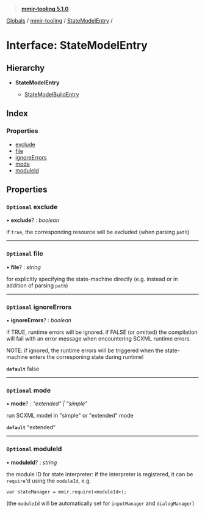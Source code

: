 > **[mmir-tooling 5.1.0](../README.md)**

[Globals](../README.md) / [mmir-tooling](../modules/mmir_tooling.md) / [StateModelEntry](mmir_tooling.statemodelentry.md) /

# Interface: StateModelEntry

## Hierarchy

* **StateModelEntry**

  * [StateModelBuildEntry](mmir_tooling.statemodelbuildentry.md)

## Index

### Properties

* [exclude](mmir_tooling.statemodelentry.md#optional-exclude)
* [file](mmir_tooling.statemodelentry.md#optional-file)
* [ignoreErrors](mmir_tooling.statemodelentry.md#optional-ignoreerrors)
* [mode](mmir_tooling.statemodelentry.md#optional-mode)
* [moduleId](mmir_tooling.statemodelentry.md#optional-moduleid)

## Properties

### `Optional` exclude

• **exclude**? : *boolean*

if `true`, the corresponding resource will be excluded (when parsing `path`)

___

### `Optional` file

• **file**? : *string*

for explicitly specifying the state-machine directly (e.g. instead or in addition of parsing `path`)

___

### `Optional` ignoreErrors

• **ignoreErrors**? : *boolean*

if TRUE, runtime errors will be ignored.
 if FALSE (or omitted) the compilation will fail with an error message
 when encountering SCXML runtime errors.

NOTE: if ignored, the runtime errors will be triggered when the state-machine
      enters the corresponing state during runtime!

**`default`** false

___

### `Optional` mode

• **mode**? : *"extended" | "simple"*

run SCXML model in "simple" or "extended" mode

**`default`** "extended"

___

### `Optional` moduleId

• **moduleId**? : *string*

the module ID for state interpreter:
if the interpreter is registered, it can be `require`'d using the `moduleId`, e.g.
```
var stateManager = mmir.require(<moduleId>);
```

(the `moduleId` will be automatically set for `inputManager` and `dialogManager`)